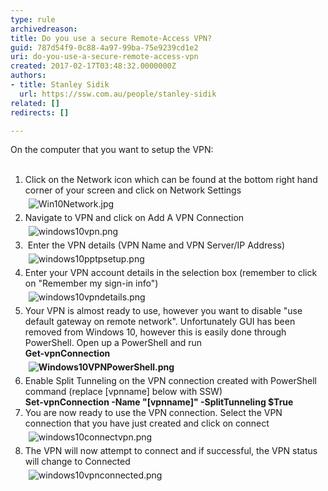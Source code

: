 ```yaml
---
type: rule
archivedreason: 
title: Do you use a secure Remote-Access VPN?
guid: 787d54f9-0c88-4a97-99ba-75e9239cd1e2
uri: do-you-use-a-secure-remote-access-vpn
created: 2017-02-17T03:48:32.0000000Z
authors:
- title: Stanley Sidik
  url: https://ssw.com.au/people/stanley-sidik
related: []
redirects: []

---
```



On the computer that you want to setup the VPN&#58; 
<br><excerpt class='endintro'></excerpt><br>
<ol><li>Click on the Network icon which can be found at the bottom right hand corner of your screen and click on Network Settings<img class="ms-rteCustom-ImageArea" alt="Win10Network.jpg" src="/SiteAssets/do-you-know-how-to-setup-a-pptp-vpn-in-windows-10/Win10Network.jpg" style="margin&#58;5px;" />&#160;</li><li>Navigate to VPN and click on Add A VPN Connection<br><img class="ms-rteCustom-ImageArea" alt="windows10vpn.png" src="/SiteAssets/do-you-know-how-to-setup-a-pptp-vpn-in-windows-10/windows10vpn.png" style="margin&#58;5px;" />&#160;&#160; </li><li>&#160;Enter the VPN details (VPN Name and VPN Server/IP Address)<br><img class="ms-rteCustom-ImageArea" alt="windows10pptpsetup.png" src="/SiteAssets/do-you-know-how-to-setup-a-pptp-vpn-in-windows-10/windows10pptpsetup.png" style="margin&#58;5px;" /></li><li>Enter your&#160;VPN account details in the selection box (remember to click on &quot;Remember my sign-in info&quot;)<br><img class="ms-rteCustom-ImageArea" alt="windows10vpndetails.png" src="/SiteAssets/do-you-know-how-to-setup-a-pptp-vpn-in-windows-10/windows10vpndetails.png" style="margin&#58;5px;" /></li><li>Your VPN is almost&#160;ready to use, however you want to disable&#160;&quot;use default gateway on remote network&quot;. Unfortunately GUI has been removed from&#160;Windows 10, however this is easily done through PowerShell. Open up a PowerShell and run<br><strong>Get-vpnConnection</strong><br><strong><img alt="Windows10VPNPowerShell.png" src="/SiteAssets/do-you-know-how-to-setup-a-pptp-vpn-in-windows-10/Windows10VPNPowerShell.png" style="margin&#58;5px;" /></strong></li><li>Enable Split Tunneling on the VPN connection&#160;created&#160;with PowerShell command (replace [vpnname]&#160;below&#160;with SSW)<br><strong>Set-vpnConnection -Name &quot;[vpnname]&quot; -SplitTunneling $True </strong></li><li>You are now ready to use the VPN connection. Select the VPN connection that you have just created and click on connect<br><img class="ms-rteCustom-ImageArea" alt="windows10connectvpn.png" src="/SiteAssets/do-you-know-how-to-setup-a-pptp-vpn-in-windows-10/windows10connectvpn.png" style="margin&#58;5px;" /></li><li>The VPN will now attempt to connect&#160;and if successful, the VPN status will change to Connected<br><img class="ms-rteCustom-ImageArea" alt="windows10vpnconnected.png" src="/SiteAssets/do-you-know-how-to-setup-a-pptp-vpn-in-windows-10/windows10vpnconnected.png" style="margin&#58;5px;" /></li></ol><p>&#160;</p>


